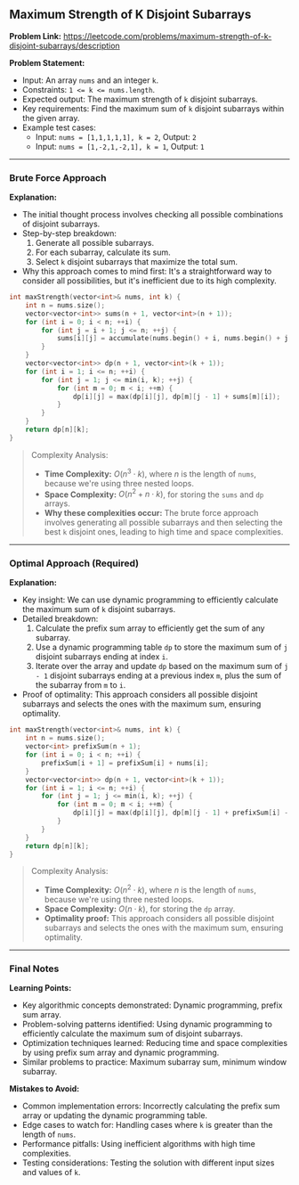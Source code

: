 ## Maximum Strength of K Disjoint Subarrays

**Problem Link:** https://leetcode.com/problems/maximum-strength-of-k-disjoint-subarrays/description

**Problem Statement:**
- Input: An array `nums` and an integer `k`.
- Constraints: `1 <= k <= nums.length`.
- Expected output: The maximum strength of `k` disjoint subarrays.
- Key requirements: Find the maximum sum of `k` disjoint subarrays within the given array.
- Example test cases:
  - Input: `nums = [1,1,1,1,1], k = 2`, Output: `2`
  - Input: `nums = [1,-2,1,-2,1], k = 1`, Output: `1`

---

### Brute Force Approach

**Explanation:**
- The initial thought process involves checking all possible combinations of disjoint subarrays.
- Step-by-step breakdown:
  1. Generate all possible subarrays.
  2. For each subarray, calculate its sum.
  3. Select `k` disjoint subarrays that maximize the total sum.
- Why this approach comes to mind first: It's a straightforward way to consider all possibilities, but it's inefficient due to its high complexity.

```cpp
int maxStrength(vector<int>& nums, int k) {
    int n = nums.size();
    vector<vector<int>> sums(n + 1, vector<int>(n + 1));
    for (int i = 0; i < n; ++i) {
        for (int j = i + 1; j <= n; ++j) {
            sums[i][j] = accumulate(nums.begin() + i, nums.begin() + j, 0);
        }
    }
    vector<vector<int>> dp(n + 1, vector<int>(k + 1));
    for (int i = 1; i <= n; ++i) {
        for (int j = 1; j <= min(i, k); ++j) {
            for (int m = 0; m < i; ++m) {
                dp[i][j] = max(dp[i][j], dp[m][j - 1] + sums[m][i]);
            }
        }
    }
    return dp[n][k];
}
```

> Complexity Analysis:
> - **Time Complexity:** $O(n^3 \cdot k)$, where $n$ is the length of `nums`, because we're using three nested loops.
> - **Space Complexity:** $O(n^2 + n \cdot k)$, for storing the `sums` and `dp` arrays.
> - **Why these complexities occur:** The brute force approach involves generating all possible subarrays and then selecting the best `k` disjoint ones, leading to high time and space complexities.

---

### Optimal Approach (Required)

**Explanation:**
- Key insight: We can use dynamic programming to efficiently calculate the maximum sum of `k` disjoint subarrays.
- Detailed breakdown:
  1. Calculate the prefix sum array to efficiently get the sum of any subarray.
  2. Use a dynamic programming table `dp` to store the maximum sum of `j` disjoint subarrays ending at index `i`.
  3. Iterate over the array and update `dp` based on the maximum sum of `j - 1` disjoint subarrays ending at a previous index `m`, plus the sum of the subarray from `m` to `i`.
- Proof of optimality: This approach considers all possible disjoint subarrays and selects the ones with the maximum sum, ensuring optimality.

```cpp
int maxStrength(vector<int>& nums, int k) {
    int n = nums.size();
    vector<int> prefixSum(n + 1);
    for (int i = 0; i < n; ++i) {
        prefixSum[i + 1] = prefixSum[i] + nums[i];
    }
    vector<vector<int>> dp(n + 1, vector<int>(k + 1));
    for (int i = 1; i <= n; ++i) {
        for (int j = 1; j <= min(i, k); ++j) {
            for (int m = 0; m < i; ++m) {
                dp[i][j] = max(dp[i][j], dp[m][j - 1] + prefixSum[i] - prefixSum[m]);
            }
        }
    }
    return dp[n][k];
}
```

> Complexity Analysis:
> - **Time Complexity:** $O(n^2 \cdot k)$, where $n$ is the length of `nums`, because we're using three nested loops.
> - **Space Complexity:** $O(n \cdot k)$, for storing the `dp` array.
> - **Optimality proof:** This approach considers all possible disjoint subarrays and selects the ones with the maximum sum, ensuring optimality.

---

### Final Notes

**Learning Points:**
- Key algorithmic concepts demonstrated: Dynamic programming, prefix sum array.
- Problem-solving patterns identified: Using dynamic programming to efficiently calculate the maximum sum of disjoint subarrays.
- Optimization techniques learned: Reducing time and space complexities by using prefix sum array and dynamic programming.
- Similar problems to practice: Maximum subarray sum, minimum window subarray.

**Mistakes to Avoid:**
- Common implementation errors: Incorrectly calculating the prefix sum array or updating the dynamic programming table.
- Edge cases to watch for: Handling cases where `k` is greater than the length of `nums`.
- Performance pitfalls: Using inefficient algorithms with high time complexities.
- Testing considerations: Testing the solution with different input sizes and values of `k`.